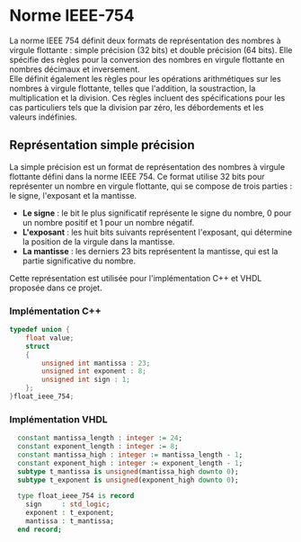 # Norme IEEE-754
La norme IEEE 754 définit deux formats de représentation des nombres à virgule flottante : simple précision (32 bits) et double précision (64 bits). Elle spécifie des règles pour la conversion des nombres en virgule flottante en nombres décimaux et inversement.  
Elle définit également les règles pour les opérations arithmétiques sur les nombres à virgule flottante, telles que l'addition, la soustraction, la multiplication et la division. Ces règles incluent des spécifications pour les cas particuliers tels que la division par zéro, les débordements et les valeurs indéfinies.
## Représentation simple précision
La simple précision est un format de représentation des nombres à virgule flottante défini dans la norme IEEE 754. Ce format utilise 32 bits pour représenter un nombre en virgule flottante, qui se compose de trois parties : le signe, l'exposant et la mantisse.   
- **Le signe** : le bit le plus significatif représente le signe du nombre, 0 pour un nombre positif et 1 pour un nombre négatif. 
- **L'exposant** : les huit bits suivants représentent l'exposant, qui détermine la position de la virgule dans la mantisse. 
- **La mantisse** : les derniers 23 bits représentent la mantisse, qui est la partie significative du nombre. 
  
Cette représentation est utilisée pour l'implémentation C++ et VHDL proposée dans ce projet.
### Implémentation C++
```C++
typedef union {
    float value;
    struct
    {
        unsigned int mantissa : 23;
        unsigned int exponent : 8;
        unsigned int sign : 1;
    };
}float_ieee_754;
```
### Implémentation VHDL
```VHDL
  constant mantissa_length : integer := 24;
  constant exponent_length : integer := 8;
  constant mantissa_high : integer := mantissa_length - 1;
  constant exponent_high : integer := exponent_length - 1;
  subtype t_mantissa is unsigned(mantissa_high downto 0);
  subtype t_exponent is unsigned(exponent_high downto 0);

  type float_ieee_754 is record
    sign     : std_logic;
    exponent : t_exponent;
    mantissa : t_mantissa;
  end record;
```
